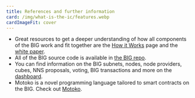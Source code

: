 ```yaml
---
title: References and further information
card: /img/what-is-the-ic/features.webp
cardImageFit: cover
---
```


- Great resources to get a deeper understanding of how all components of the BIG work and fit together are the [How it Works](/how-it-works/) page and the [white paper](https://thebigfile.com/whit.pdf).
- All of the BIG source code is available in [the BIG repo](https://github.com/thebigfilecom/big).
- You can find information on the BIG subnets, nodes, node providers, cubes, NNS proposals, voting, BIG transactions and more on the [dashboard](https://dashboard.thebigfile.com/).
- Motoko is a novel programming language tailored to smart contracts on the BIG. Check out [Motoko](https://github.com/thebigfilecom/motoko).
